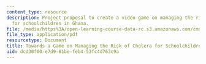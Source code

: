 ```yaml
---
content_type: resource
description: Project proposal to create a video game on managing the risk of cholera
  for schoolchildren in Ghana.
file: /media/https%3A/open-learning-course-data-rc.s3.amazonaws.com/cms-611j-creating-video-games-fall-2014/dcd30f00e7d981befeb453fc4d763c9a_MITCMS_611JF14_choleragame.pdf
file_type: application/pdf
resourcetype: Document
title: Towards a Game on Managing the Risk of Cholera for Schoolchildren in Ghana
uid: dcd30f00-e7d9-81be-feb4-53fc4d763c9a
---
```


